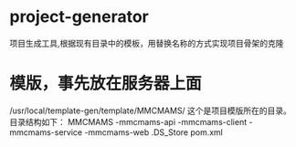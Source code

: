 # project-generator
项目生成工具,根据现有目录中的模板，用替换名称的方式实现项目骨架的克隆
# 模版，事先放在服务器上面
/usr/local/template-gen/template/MMCMAMS/ 这个是项目模版所在的目录。目录结构如下：
MMCMAMS
-mmcmams-api
-mmcmams-client
-mmcmams-service
-mmcmams-web
.DS_Store
pom.xml

